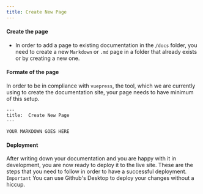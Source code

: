 ```yaml
---
title: Create New Page
---
```


#### Create the page
* In order to add a page to existing documentation in the `/docs` folder, you need to create a new `Markdown` or `.md` page in a folder that already exists or by creating a new one.

#### Formate of the page
In order to be in compliance with `vuepress`, the tool, which we are currently using to create the documentation site,  your page needs to have minimum of this setup.
```
---
title:  Create New Page
---

YOUR MARKDOWN GOES HERE
```

#### 	Deployment
After writing down your documentation and you are happy with it in development, you are now ready to deploy it to the live site.
These are the steps that you need to follow in order to have a successful deployment.
`Important` You can use Github's Desktop to deploy your changes without a hiccup.